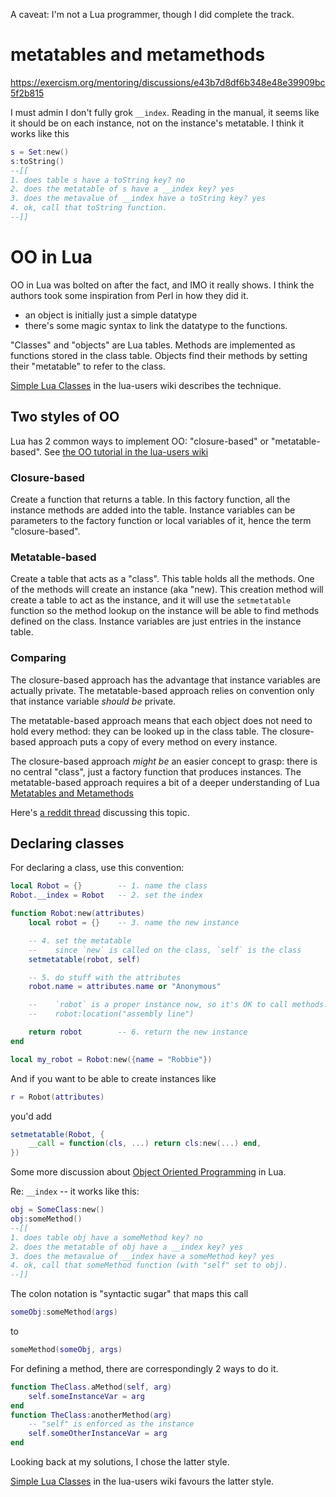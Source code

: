 A caveat: I'm not a Lua programmer, though I did complete the track.

# metatables and metamethods

https://exercism.org/mentoring/discussions/e43b7d8df6b348e48e39909bc5f2b815

I must admin I don't fully grok `__index`. Reading in the manual, it seems like it should be on each instance, not on the instance's metatable. I think it works like this
```lua
s = Set:new()
s:toString()
--[[
1. does table s have a toString key? no
2. does the metatable of s have a __index key? yes
3. does the metavalue of __index have a toString key? yes
4. ok, call that toString function.
--]]
```

# OO in Lua

OO in Lua was bolted on after the fact, and IMO it really shows.
I think the authors took some inspiration from Perl in how they did it.
* an object is initially just a simple datatype
* there's some magic syntax to link the datatype to the functions.

"Classes" and "objects" are Lua tables. 
Methods are implemented as functions stored in the class table.
Objects find their methods by setting their "metatable" to refer to the class.

[Simple Lua Classes][slc] in the lua-users wiki describes the technique.

## Two styles of OO

Lua has 2 common ways to implement OO: "closure-based" or "metatable-based".
See [the OO tutorial in the lua-users wiki](https://web.archive.org/web/20240104094707/http://lua-users.org/wiki/ObjectOrientationTutorial)

### Closure-based

Create a function that returns a table.
In this factory function, all the instance methods are added into the table.
Instance variables can be parameters to the factory function or local variables of it, hence the term "closure-based".

### Metatable-based

Create a table that acts as a "class".
This table holds all the methods.
One of the methods will create an instance (aka "new).
This creation method will create a table to act as the instance, 
and it will use the `setmetatable` function so the method lookup on the instance will be able to find methods defined on the class.
Instance variables are just entries in the instance table.

### Comparing

The closure-based approach has the advantage that instance variables are actually private.
The metatable-based approach relies on convention only that instance variable _should be_ private.

The metatable-based approach means that each object does not need to hold every method: 
they can be looked up in the class table.
The closure-based approach puts a copy of every method on every instance.

The closure-based approach _might be_ an easier concept to grasp:
there is no central "class", just a factory function that produces instances.
The metatable-based approach requires a bit of a deeper understanding of Lua [Metatables and Metamethods](https://www.lua.org/manual/5.4/manual.html#2.4)

Here's [a reddit thread](https://www.reddit.com/r/lua/comments/1al74ry/why_dont_more_people_suggest_closures_for_classes/) discussing this topic.

## Declaring classes

For declaring a class, use this convention:
```lua
local Robot = {}        -- 1. name the class
Robot.__index = Robot   -- 2. set the index

function Robot:new(attributes)
    local robot = {}    -- 3. name the new instance

    -- 4. set the metatable
    --    since `new` is called on the class, `self` is the class
    setmetatable(robot, self)   

    -- 5. do stuff with the attributes
    robot.name = attributes.name or "Anonymous"

    --    `robot` is a proper instance now, so it's OK to call methods.
    --    robot:location("assembly line")

    return robot        -- 6. return the new instance
end

local my_robot = Robot:new({name = "Robbie"})
```
And if you want to be able to create instances like
```lua
r = Robot(attributes)
```
you'd add
```lua
setmetatable(Robot, {
    __call = function(cls, ...) return cls:new(...) end,
})
```

Some more discussion about [Object Oriented Programming][oop] in Lua.

<!-- -->
Re: `__index` -- it works like this:

```lua
obj = SomeClass:new()
obj:someMethod()
--[[
1. does table obj have a someMethod key? no
2. does the metatable of obj have a __index key? yes
3. does the metavalue of __index have a someMethod key? yes
4. ok, call that someMethod function (with "self" set to obj).
--]]
```
<!-- -->

The colon notation is "syntactic sugar" that maps this call
```lua
someObj:someMethod(args)
```
to 
```lua
someMethod(someObj, args)
```

For defining a method, there are correspondingly 2 ways to do it.
```lua
function TheClass.aMethod(self, arg)
    self.someInstanceVar = arg
end
function TheClass:anotherMethod(arg)
    -- "self" is enforced as the instance
    self.someOtherInstanceVar = arg
end
```
Looking back at my solutions, I chose the latter style.

[Simple Lua Classes][slc] in the lua-users wiki favours the latter style.


[style]: https://web.archive.org/web/20240104094230/http://lua-users.org/wiki/LuaStyleGuide
[oop]: https://web.archive.org/web/20240104094707/http://lua-users.org/wiki/ObjectOrientedProgramming
[slc]: https://web.archive.org/web/20240104094707/http://lua-users.org/wiki/SimpleLuaClasses
